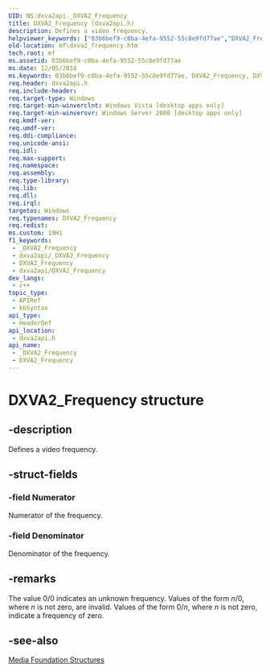 ```yaml
---
UID: NS:dxva2api._DXVA2_Frequency
title: DXVA2_Frequency (dxva2api.h)
description: Defines a video frequency.
helpviewer_keywords: ["03b6bef9-c0ba-4efa-9552-55c8e9fd77ae","DXVA2_Frequency","DXVA2_Frequency structure [Media Foundation]","dxva2api/DXVA2_Frequency","mf.dxva2_frequency"]
old-location: mf\dxva2_frequency.htm
tech.root: mf
ms.assetid: 03b6bef9-c0ba-4efa-9552-55c8e9fd77ae
ms.date: 12/05/2018
ms.keywords: 03b6bef9-c0ba-4efa-9552-55c8e9fd77ae, DXVA2_Frequency, DXVA2_Frequency structure [Media Foundation], dxva2api/DXVA2_Frequency, mf.dxva2_frequency
req.header: dxva2api.h
req.include-header: 
req.target-type: Windows
req.target-min-winverclnt: Windows Vista [desktop apps only]
req.target-min-winversvr: Windows Server 2008 [desktop apps only]
req.kmdf-ver: 
req.umdf-ver: 
req.ddi-compliance: 
req.unicode-ansi: 
req.idl: 
req.max-support: 
req.namespace: 
req.assembly: 
req.type-library: 
req.lib: 
req.dll: 
req.irql: 
targetos: Windows
req.typenames: DXVA2_Frequency
req.redist: 
ms.custom: 19H1
f1_keywords:
 - _DXVA2_Frequency
 - dxva2api/_DXVA2_Frequency
 - DXVA2_Frequency
 - dxva2api/DXVA2_Frequency
dev_langs:
 - c++
topic_type:
 - APIRef
 - kbSyntax
api_type:
 - HeaderDef
api_location:
 - dxva2api.h
api_name:
 - _DXVA2_Frequency
 - DXVA2_Frequency
---
```


# DXVA2_Frequency structure


## -description

Defines a video frequency.

## -struct-fields

### -field Numerator

Numerator of the frequency.

### -field Denominator

Denominator of the frequency.

## -remarks

The value 0/0 indicates an unknown frequency. Values of the form <i>n</i>/0, where <i>n</i> is not zero, are invalid. Values of the form 0/<i>n</i>, where <i>n</i> is not zero, indicate a frequency of zero.

## -see-also

<a href="/windows/desktop/medfound/media-foundation-structures">Media Foundation Structures</a>

